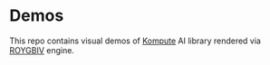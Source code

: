 # Demos
This repo contains visual demos of [Kompute](https://github.com/oguzeroglu/Kompute) AI library rendered via [ROYGBIV](https://github.com/oguzeroglu/ROYGBIV) engine.
